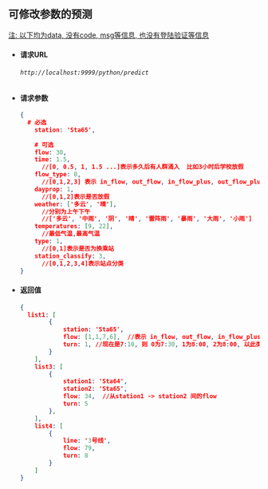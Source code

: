 ## 可修改参数的预测

<u>注: 以下均为data, 没有code, msg等信息, 也没有登陆验证等信息</u>

- #### 请求URL 

  ######  `http://localhost:9999/python/predict`

- #### 请求参数

  ```json
  {
  	# 必选
      station: 'Sta65',
      
      # 可选
      flow: 30,
      time: 1.5,   
      	//[0, 0.5, 1, 1.5 ...]表示多久后有人群涌入  比如3小时后学校放假
      flow_type: 0, 
      	//[0,1,2,3] 表示 in_flow, out_flow, in_flow_plus, out_flow_plus
      dayprop: 1, 
      	//[0,1,2]表示是否放假
      weather: ['多云', '晴'], 
      	//分别为上午下午
      	//['多云', '中雨', '阴', '晴', '雷阵雨', '暴雨', '大雨', '小雨']
      temperatures: [9, 22], 
      	//最低气温,最高气温
      type: 1, 
      	//[0,1]表示是否为换乘站
      station_classify: 3, 
      	//[0,1,2,3,4]表示站点分类
  }
  ```

- #### 返回值

  ```json
  {
  	list1: [  
          {
              station: 'Sta65',
              flow: [1,1,7,6],  //表示 in_flow, out_flow, in_flow_plus, out_flow_plus
              turn: 1, //现在是7:10, 则 0为7:30, 1为8:00, 2为8:00, 以此类推
          }
      ],
      list3: [  
          {
              station1: 'Sta64',   
              station2: 'Sta65',
              flow: 34,  //从station1 -> station2 间的flow
              turn: 5
          },
      ],
      list4: [
          {
              line: '3号线',
              flow: 79,
              turn: 8
          }
      ]
  }
  ```

  



